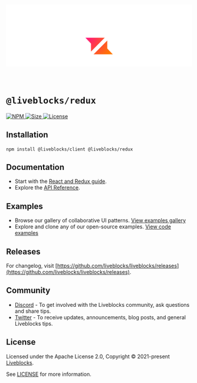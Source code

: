 <p align="center">
  <a href="https://liveblocks.io">
    <img src="https://raw.githubusercontent.com/liveblocks/liveblocks/main/.github/assets/header.svg" alt="Liveblocks" />
  </a>
</p>

<br/>

# `@liveblocks/redux`

<p>
  <a href="https://npmjs.org/package/@liveblocks/redux">
    <img src="https://img.shields.io/npm/v/@liveblocks/redux?style=flat&label=npm&color=c33" alt="NPM" />
  </a>
  <a href="https://bundlephobia.com/package/@liveblocks/redux">
    <img src="https://img.shields.io/bundlephobia/minzip/@liveblocks/redux?style=flat&label=size&color=09f" alt="Size" />
  </a>
  <a href="https://github.com/liveblocks/liveblocks/blob/main/LICENSE">
    <img src="https://img.shields.io/github/license/liveblocks/liveblocks?style=flat&label=license&color=f80" alt="License" />
  </a>
</p>

## Installation

```
npm install @liveblocks/client @liveblocks/redux
```

## Documentation

- Start with the [React and Redux guide](https://liveblocks.io/docs/get-started/react-redux).
- Explore the [API Reference](https://liveblocks.io/docs/api-reference/liveblocks-redux).

## Examples

- Browse our gallery of collaborative UI patterns. [View examples gallery](https://liveblocks.io/examples)
- Explore and clone any of our open-source examples. [View code examples](https://github.com/liveblocks/liveblocks/tree/main/examples)

## Releases

For changelog, visit [https://github.com/liveblocks/liveblocks/releases](https://github.com/liveblocks/liveblocks/releases).

## Community

- [Discord](https://discord.gg/X4YWJuH9VY) - To get involved with the Liveblocks community, ask questions and share tips.
- [Twitter](https://twitter.com/liveblocks) - To receive updates, announcements, blog posts, and general Liveblocks tips.

## License

Licensed under the Apache License 2.0, Copyright © 2021-present [Liveblocks](https://liveblocks.io).

See [LICENSE](../../LICENSE) for more information.
